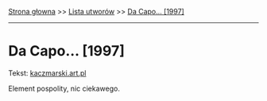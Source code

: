 [Strona głowna](../index.md) >> [Lista utworów](../list.md) >> [Da Capo… [1997]](114.md)

---

# Da Capo… [1997]

Tekst: [kaczmarski.art.pl](https://www.kaczmarski.art.pl/tworczosc/wiersze/da-capo-1997/)

Element pospolity, nic ciekawego.